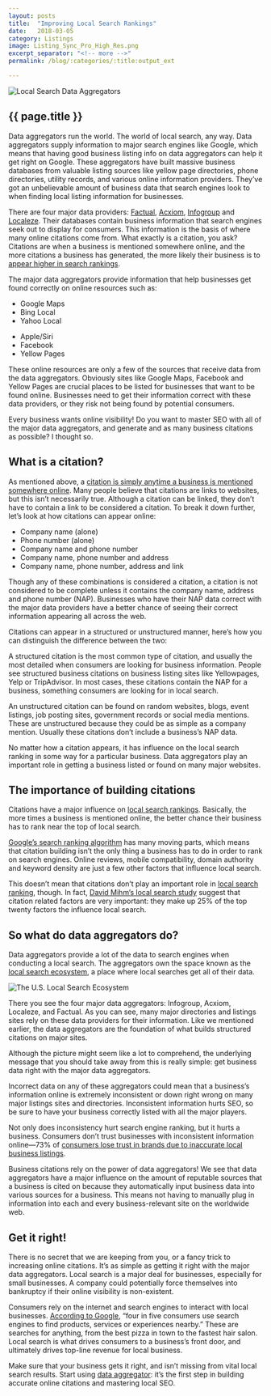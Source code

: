 ```yaml
---
layout: posts
title:  "Improving Local Search Rankings"
date:   2018-03-05
category: Listings
image: Listing_Sync_Pro_High_Res.png
excerpt_separator: "<!-- more -->"
permalink: /blog/:categories/:title:output_ext

---
```


<img src="{{site.url}}/assets/images/Blog/data-aggregatorsBlog.png" alt="Local Search Data Aggregators" class="img-responstive img-thumbnail">

<h2>{{ page.title }}</h2>

<p>Data aggregators run the world. The world of local search, any way. Data aggregators supply information to major search engines like Google, which means that having good business listing info on data aggregators can help it get right on Google. These aggregators have built massive business databases from valuable listing sources like yellow page directories, phone directories, utility records, and various online information providers. They’ve got an unbelievable amount of business data that search engines look to when finding local listing information for businesses.</p>

<!-- more -->

<p>There are four major data providers: <a href="https://www.factual.com/" title="Data Aggregators: Factual" target="blank">Factual</a>,  <a href="http://www.acxiom.com/" title="Data Aggregators: Acxiom" target="blank">Acxiom</a>, <a href="http://www.infogroup.com/" title="Data Aggregators: Infogroup" target="blank">Infogroup</a> and <a href="https://www.neustarlocaleze.biz/" title="Data Aggregators: Localeze" target="blank">Localeze</a>. Their databases contain business information that search engines seek out to display for consumers. This information is the basis of where many online citations come from. What exactly is a citation, you ask? Citations are when a business is mentioned somewhere online, and the more citations a business has generated, the more likely their business is to <a href="http://searchengineland.com/local-seo-rank-local-business-218906" title="Local SEO: How To Rank Your Local Business" target="blank">appear higher in search rankings</a>.</p>

<p>The major data aggregators provide information that help businesses get found correctly on online resources such as:</p>
<div class="row">
  <div class="col-md-3">
    <ul class="basic-ul">
      <li class="basic-li">Google Maps</li>
      <li class="basic-li">Bing Local</li>
      <li class="basic-li">Yahoo Local</li>
    </ul>
  </div>
  <div class="col-md-5">
    <ul class="basic-ul">
      <li class="basic-li">Apple/Siri</li>
      <li class="basic-li">Facebook</li>
      <li class="basic-li">Yellow Pages</li>
    </ul>
  </div>
</div>

<p>These online resources are only a few of the sources that receive data from the data aggregators. Obviously sites like Google Maps, Facebook and Yellow Pages are crucial places to be listed for businesses that want to be found online. Businesses need to get their information correct with these data providers, or they risk not being found by potential consumers.</p>

<p>Every business wants online visibility! Do you want to master SEO with all of the major data aggregators, and generate and as many business citations as possible? I thought so.</p>

<h2>What is a citation?</h2>

<p>As mentioned above, a <a href="http://www.whitespark.ca/blog/post/13-what-is-a-citation" title="What is a Local Citation" target="blank">citation is simply anytime a business is mentioned somewhere online</a>. Many people believe that citations are links to websites, but this isn’t necessarily true. Although a citation can be linked, they don’t have to contain a link to be considered a citation. To break it down further, let’s look at how citations can appear online:</p>
<ul class="basic-ul">
<li class="basic-li">Company name (alone)</li>
<li class="basic-li">Phone number (alone)</li>
<li class="basic-li">Company name and phone number</li>
<li class="basic-li">Company name, phone number and address</li>
<li class="basic-li">Company name, phone number, address and link</li>
</ul>

<p>Though any of these combinations is considered a citation, a citation is not considered to be complete unless it contains the company name, address and phone number (NAP). Businesses who have their NAP data correct with the major data providers have a better chance of seeing their correct information appearing all across the web.</p>

<p>Citations can appear in a structured or unstructured manner, here’s how you can distinguish the difference between the two:</p>

<p>A structured citation is the most common type of citation, and usually the most detailed when consumers are looking for business information. People see structured business citations on business listing sites like Yellowpages, Yelp or TripAdvisor. In most cases, these citations contain the NAP for a business, something consumers are looking for in local search.</p>

<p>An unstructured citation can be found on random websites, blogs, event listings, job posting sites, government records or social media mentions. These are unstructured because they could be as simple as a company mention. Usually these citations don’t include a business’s NAP data.</p>

<p>No matter how a citation appears, it has influence on the local search ranking in some way for a particular business. Data aggregators play an important role in getting a business listed or found on many major websites.</p>

<h2>The importance of building citations</h2>

<p>Citations have a major influence on <a href="https://moz.com/local-search-ranking-factors" target="blank" title="2017 Local Search Ranking Factors">local search rankings</a>. Basically, the more times a business is mentioned online, the better chance their business has to rank near the top of local search.</p>

<p><a href="http://searchengineland.com/everything-need-know-pigeon-algorithm-211771" target="blank" title="
Everything You Need To Know About Google’s Local Algorithm, Pigeon">Google’s search ranking algorithm</a> has many moving parts, which means that citation building isn’t the only thing a business has to do in order to rank on search engines. Online reviews, mobile compatibility, domain authority and keyword density are just a few other factors that influence local search.</p>

<p>This doesn’t mean that citations don’t play an important role in <a href="https://support.google.com/business/answer/7091?hl=en" target="blank" title="Improve your local ranking on Google">local search ranking</a>, though. In fact, <a href="http://www.davidmihm.com/local-search-ranking-factors.shtml" target="blank" title="Ranking Factors">David Mihm’s local search study</a> suggest that citation related factors are very important: they make up 25% of the top twenty factors the influence local search.</p>

<h2>So what do data aggregators do?</h2>

<p>Data aggregators provide a lot of the data to search engines when conducting a local search. The aggregators own the space known as the <a href="https://moz.com/learn/local/local-search-data-us" target="blank" title="The U.S. Local Search Ecosystem">local search ecosystem</a>, a place where local searches get all of their data.</p>

<p><img src="{{site.url}}/assets/images/Blog/local-search-ecosystem.png" alt="The U.S. Local Search Ecosystem" class="img-responstive img-thumbnail"></p>

<p>There you see the four major data aggregators: Infogroup, Acxiom, Localeze, and Factual. As you can see, many major directories and listings sites rely on these data providers for their information. Like we mentioned earlier, the data aggregators are the foundation of what builds structured citations on major sites.</p>

<p>Although the picture might seem like a lot to comprehend, the underlying message that you should take away from this is really simple: get business data right with the major data aggregators.</p>

<p>Incorrect data on any of these aggregators could mean that a business’s information online is extremely inconsistent or down right wrong on many major listings sites and directories. Inconsistent information hurts SEO, so be sure to have your business correctly listed with all the major players.</p>

<p>Not only does inconsistency hurt search engine ranking, but it hurts a business. Consumers don’t trust businesses with inconsistent information online—73% of <a href="https://searchenginewatch.com/sew/study/2338839/73-lose-trust-in-brands-due-to-inaccurate-local-business-listings-survey" target="blank" title="Local Business Listings Survey">consumers lose trust in brands due to inaccurate local business listings</a>.</p>

<p>Business citations rely on the power of data aggregators! We see that data aggregators have a major influence on the amount of reputable sources that a business is cited on because they automatically input business data into various sources for a business. This means not having to manually plug in information into each and every business-relevant site on the worldwide web.</p>

<h2>Get it right!</h2>

<p>There is no secret that we are keeping from you, or a fancy trick to increasing online citations. It’s as simple as getting it right with the major data aggregators. Local search is a major deal for businesses, especially for small businesses. A company could potentially force themselves into bankruptcy if their online visibility is non-existent.</p>

<p>Consumers rely on the internet and search engines to interact with local businesses. <a href="https://www.thinkwithgoogle.com/articles/how-advertisers-can-extend-their-relevance-with-search.html" target="blank" title="How Advertisers Can Extend Their Relevance With Search">According to Google</a>, “four in five consumers use search engines to find products, services or experiences nearby.” These are searches for anything, from the best pizza in town to the fastest hair salon. Local search is what drives consumers to a business’s front door, and ultimately drives top-line revenue for local business.</p>

<p>Make sure that your business gets it right, and isn’t missing from vital local search results. Start using <a href="https://en.wikipedia.org/wiki/Data_aggregation" target="blank" title="Deffinition of Data aggregation">data aggregator</a>: it’s the first step in building accurate online citations and mastering local SEO.</p>

<p>&nbsp;</p>
